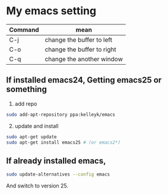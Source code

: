 # My emacs setting
| Command | mean |
| ---- | ---- |
| C-j | change the buffer to left |
| C-o | change the buffer to right |
| C-q | change the another window |
## If installed emacs24, Getting emacs25 or something
1. add repo
```bash
sudo add-apt-repository ppa:kelleyk/emacs
```
2. update and install
```bash
sudo apt-get update
sudo apt-get install emacs25 # (or emacs2*)
```
## If already installed emacs,
```bash
sudo update-alternatives --config emacs
```
And switch to version 25.
